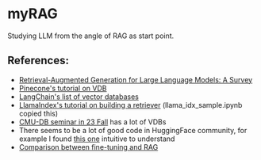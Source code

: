 # myRAG

Studying LLM from the angle of RAG as start point.

## References: 

- [Retrieval-Augmented Generation for Large Language Models: A Survey](https://arxiv.org/abs/2312.10997)
- [Pinecone's tutorial on VDB](https://www.pinecone.io/learn/vector-database/)
- [LangChain's list of vector databases](https://python.langchain.com/docs/integrations/vectorstores)
- [LlamaIndex's tutorial on building a retriever](https://docs.llamaindex.ai/en/stable/examples/low_level/retrieval.html) (llama_idx_sample.ipynb copied this)
- [CMU-DB seminar in 23 Fall](https://db.cs.cmu.edu/seminar2023/) has a lot of VDBs
- There seems to be a lot of good code in HuggingFace community, for example I found [this one](https://huggingface.co/spaces/ubermenchh/article_chat/blob/main/app.py) intuitive to understand
- [Comparison between fine-tuning and RAG](https://www.superannotate.com/blog/llm-fine-tuning)
